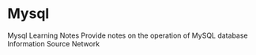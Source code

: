 # Mysql
Mysql Learning Notes
Provide notes on the operation of MySQL database
Information Source Network
